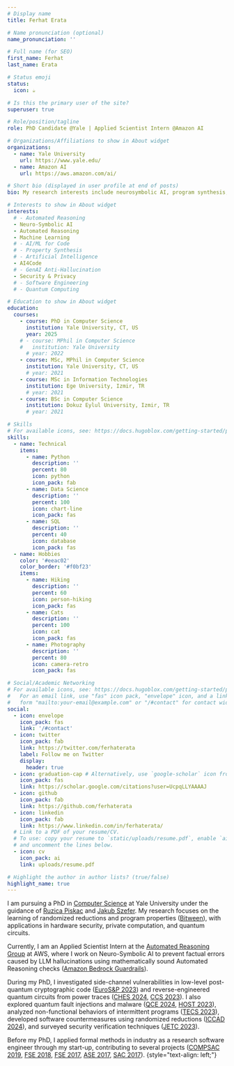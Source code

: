 ```yaml
---
# Display name
title: Ferhat Erata

# Name pronunciation (optional)
name_pronunciation: ''

# Full name (for SEO)
first_name: Ferhat
last_name: Erata

# Status emoji
status:
  icon: ☕️

# Is this the primary user of the site?
superuser: true

# Role/position/tagline
role: PhD Candidate @Yale | Applied Scientist Intern @Amazon AI 

# Organizations/Affiliations to show in About widget
organizations:
  - name: Yale University
    url: https://www.yale.edu/
  - name: Amazon AI
    url: https://aws.amazon.com/ai/

# Short bio (displayed in user profile at end of posts)
bio: My research interests include neurosymbolic AI, program synthesis, and security & privacy.

# Interests to show in About widget
interests:
  # - Automated Reasoning
  - Neuro-Symbolic AI
  - Automated Reasoning
  - Machine Learning
  # - AI/ML for Code
  # - Property Synthesis
  # - Artificial Intelligence
  - AI4Code
  # - GenAI Anti-Hallucination
  - Security & Privacy
  # - Software Engineering
  # - Quantum Computing

# Education to show in About widget
education:
  courses:
    - course: PhD in Computer Science
      institution: Yale University, CT, US
      year: 2025
    # - course: MPhil in Computer Science
    #   institution: Yale University
      # year: 2022
    - course: MSc, MPhil in Computer Science
      institution: Yale University, CT, US
      # year: 2021
    - course: MSc in Information Technologies
      institution: Ege University, Izmir, TR
      # year: 2021
    - course: BSc in Computer Science
      institution: Dokuz Eylul University, Izmir, TR
      # year: 2021

# Skills
# For available icons, see: https://docs.hugoblox.com/getting-started/page-builder/#icons
skills:
  - name: Technical
    items:
      - name: Python
        description: ''
        percent: 80
        icon: python
        icon_pack: fab
      - name: Data Science
        description: ''
        percent: 100
        icon: chart-line
        icon_pack: fas
      - name: SQL
        description: ''
        percent: 40
        icon: database
        icon_pack: fas
  - name: Hobbies
    color: '#eeac02'
    color_border: '#f0bf23'
    items:
      - name: Hiking
        description: ''
        percent: 60
        icon: person-hiking
        icon_pack: fas
      - name: Cats
        description: ''
        percent: 100
        icon: cat
        icon_pack: fas
      - name: Photography
        description: ''
        percent: 80
        icon: camera-retro
        icon_pack: fas

# Social/Academic Networking
# For available icons, see: https://docs.hugoblox.com/getting-started/page-builder/#icons
#   For an email link, use "fas" icon pack, "envelope" icon, and a link in the
#   form "mailto:your-email@example.com" or "/#contact" for contact widget.
social:
  - icon: envelope
    icon_pack: fas
    link: '/#contact'
  - icon: twitter
    icon_pack: fab
    link: https://twitter.com/ferhaterata
    label: Follow me on Twitter
    display:
      header: true
  - icon: graduation-cap # Alternatively, use `google-scholar` icon from `ai` icon pack
    icon_pack: fas
    link: https://scholar.google.com/citations?user=UcpqLLYAAAAJ
  - icon: github
    icon_pack: fab
    link: https://github.com/ferhaterata
  - icon: linkedin
    icon_pack: fab
    link: https://www.linkedin.com/in/ferhaterata/
  # Link to a PDF of your resume/CV.
  # To use: copy your resume to `static/uploads/resume.pdf`, enable `ai` icons in `params.yaml`,
  # and uncomment the lines below.
  - icon: cv
    icon_pack: ai
    link: uploads/resume.pdf

# Highlight the author in author lists? (true/false)
highlight_name: true
---
```


I am pursuing a PhD in [Computer Science](https://cpsc.yale.edu) at Yale University under the guidance of [Ruzica Piskac](http://www.cs.yale.edu/homes/piskac/) and [Jakub Szefer](https://caslab.csl.yale.edu/~jakub/). My research focuses on the learning of randomized reductions and program properties ([Bitween](https://bitween.fun)), with applications in hardware security, private computation, and quantum circuits.
<!-- Additionally, I am conducting research on discrete program search to automatically solve abstraction and reasoning tasks. -->
<!-- by integrating _machine learning_ with _formal methods_ -->

Currently, I am an Applied Scientist Intern at the [Automated Reasoning Group](https://www.amazon.science/research-areas/automated-reasoning) at AWS, where I work on Neuro-Symbolic AI to prevent factual errors caused by LLM hallucinations using mathematically sound Automated Reasoning checks ([Amazon Bedrock Guardrails](https://aws.amazon.com/blogs/aws/prevent-factual-errors-from-llm-hallucinations-with-mathematically-sound-automated-reasoning-checks-preview/)).
<!-- Previously, I developed tools for model-based conformance checking of distributed networked systems at AWS. -->
<!-- mentored by [Rupak Majumdar](https://people.mpi-sws.org/~rupak/). I am developing tools for model-based testing, conformance checking, and fuzzing of distributed networked systems. -->
<!-- My work aims to improve the reliability of AWS services by creating advanced tools for model-based testing, conformance checking, and randomized testing of distributed networked systems.  -->
<!-- and [Nafi Diallo](https://linkedin.com/in/ndiallo).  -->
<!-- Working on Neuro-Symbolic AI to capture symbolic knowledge and prevent factual errors from LLM hallucinations with mathematically sound Automated Reasoning checks (see Amazon Bedrock Guardrails -- \href{https://aws.amazon.com/blogs/aws/prevent-factual-errors-from-llm-hallucinations-with-mathematically-sound-automated-reasoning-checks-preview/}{Automated Reasoning checks}). Co-inventor, along with Rémi Delmas, of a \textbf{US~Patent} filed on mitigating LLM hallucinations~(\textit{ICML 2025}~\cite{erata2025compass}). -->

During my PhD, I investigated side-channel vulnerabilities in low-level post-quantum cryptographic code ([EuroS&P 2023](https://ieeexplore.ieee.org/document/10190541)) and reverse-engineered quantum circuits from power traces ([CHES 2024](https://tches.iacr.org/index.php/TCHES/article/view/11445/10950), [CCS 2023](https://dl.acm.org/doi/10.1145/3576915.3623118)). I also explored quantum fault injections and malware ([QCE 2024](https://arxiv.org/abs/2309.05478), [HOST 2023](https://ieeexplore.ieee.org/document/10133711)), analyzed non-functional behaviors of intermittent programs ([TECS 2023](https://dl.acm.org/doi/10.1145/3563216)), developed software countermeasures using randomized reductions ([ICCAD 2024](papers/erata-2024-systematic.pdf)), and surveyed security verification techniques ([JETC 2023](https://doi.org/10.1145/3564785)). 

Before my PhD, I applied formal methods in industry as a research software engineer through my start-up, contributing to several projects ([COMPSAC 2019](https://ieeexplore.ieee.org/document/8754104), [FSE 2018](https://dl.acm.org/doi/10.1145/3236024.3264588), [FSE 2017](https://dl.acm.org/doi/10.1145/3106237.3122825), [ASE 2017](https://ieeexplore.ieee.org/document/8115703/), [SAC 2017](https://dl.acm.org/doi/10.1145/3019612.3019747)).
{style="text-align: left;"}
